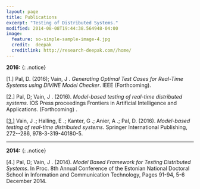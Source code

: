 ```yaml
---
layout: page
title: Publications
excerpt: "Testing of Distributed Systems."
modified: 2014-08-08T19:44:38.564948-04:00
image:
  feature: so-simple-sample-image-4.jpg
  credit:  deepak
  creditlink: http://research-deepak.com//home/
---
```


**2016:** 
{: .notice}

[1.] Pal, D. (2016); Vain, J . *Generating Optimal Test Cases for Real-Time Systems using DIVINE Model Checker*. IEEE (Forthcoming).

[2.] Pal, D; Vain, J . (2016). *Model-based testing of real-time distributed systems*. 
IOS Press proceedings Frontiers in Artificial Intelligence and Applications. (Forthcoming) .

[[3.]](http://link.springer.com/chapter/10.1007/978-3-319-40180-5_19) Vain, J .; Halling, E .; Kanter, G .; Anier, A .; Pal, D. (2016). *Model-based testing of real-time distributed systems*. 
Springer International Publishing, 272--286, 978-3-319-40180-5. 

---

**2014:** 
{: .notice}


[4.] Pal, D; Vain, J . (2014). *Model Based Framework for Testing Distributed Systems*. In Proc. 8th Annual Conference of the Estonian National Doctoral School in Information and Communication Technology, Pages 91-94, 5-6 December 2014.


